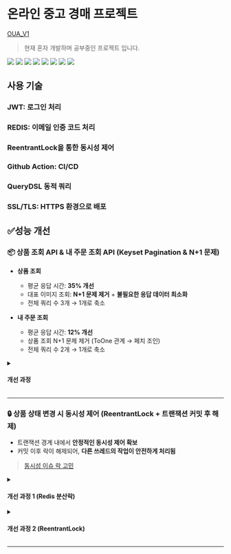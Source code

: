 # 온라인 중고 경매 프로젝트

[OUA_V1](https://oua-v1.duckdns.org)

> 현재 혼자 개발하며 공부중인 프로젝트 입니다.


<img src="https://img.shields.io/badge/springboot-6DB33F?style=flat&logo=springboot&logoColor=white"> <img src="https://img.shields.io/badge/react-61DAFB?style=flat&logo=react&logoColor=black"> <img src="https://img.shields.io/badge/mysql-4479A1?style=flat&logo=mysql&logoColor=white"> <img src="https://img.shields.io/badge/Redis-FF4438?style=flat&logo=redis&logoColor=white"> <img src="https://img.shields.io/badge/nginx-009639?style=flat&logo=nginx&logoColor=white"> <img src="https://img.shields.io/badge/docker-2496ED?style=flat&logo=docker&logoColor=white"> <img src="https://img.shields.io/badge/Amazon%20EC2-FF9900?style=flat&logo=Amazon%20EC2&logoColor=white"> <img src="https://img.shields.io/badge/GitHubActions-2088FF?style=flat&logo=GitHubActions&logoColor=white">

## 사용 기술
### JWT: 로그인 처리
### REDIS: 이메일 인증 코드 처리
### ReentrantLock을 통한 동시성 제어
### Github Action: CI/CD
### QueryDSL 동적 쿼리
### SSL/TLS: HTTPS 환경으로 배포


## ✅성능 개선

### 📦 상품 조회 API & 내 주문 조회 API (Keyset Pagination & N+1 문제) 

- **상품 조회**
  * 평균 응답 시간: **35% 개선**
  * 대표 이미지 조회: **N+1 문제 제거** + **불필요한 응답 데이터 최소화**
  * 전체 쿼리 수 3개 → 1개로 축소

- **내 주문 조회**
  * 평균 응답 시간: **12% 개선**
  * 상품 조회 N+1 문제 제거 (ToOne 관계 → 페치 조인)
  * 전체 쿼리 수 2개 → 1개로 축소

 <details>
   <summary><h4>개선 과정</h4></summary>


   ### 📍 개선 목적
   
   기존의 상품 조회와 내 주문 조회 API는 페이지 수가 증가할수록 응답 속도 저하와 부하가 발생했고, 이미지 조회 방식과 상품 조회 방식에서도 불필요한 N+1 쿼리 문제로 인해 성능이 저하되고 있었습니다. 
   
   이를 해결하기 위해 **Keyset Pagination 도입**, **이미지 조회 방식 개선**, **페치 조인**을 통해 성능을 향상시켰습니다.
   
   ---
   
   ### 🔍 기존 문제점 분석
   
   #### 1. Offset Pagination 기반 조회 방식
   
   * `Pageable`을 이용한 `offset/limit` 기반 페이징.
   * 데이터가 많아질수록 오프셋 이후의 레코드를 **스캔해야 하므로** 시간이 기하급수적으로 증가.
   * 두 번의 쿼리 수행 (실제 데이터 조회 + count 쿼리) → 요청당 DB 부하 2배.
   
   #### 2. 대표 이미지 조회의 N+1 문제
   
   * 각 상품마다 별도의 `product_images` 테이블 쿼리 수행.
   * 조회된 상품 수가 많을수록 네트워크와 DB I/O 낭비 발생.
   * 프론트에서 모든 이미지 중 첫 이미지만 보여줌 → 불필요한 데이터 송수신.
 
   #### 3. 상품 정보 조회 시 N+1 문제
   
   * 주문 리스트에서 상품 정보를 DTO 변환 과정에서 별도로 조회 (`getProduct()`).
   * 상품:주문 = N:1 관계 → **ToOne 관계에서는 페치 조인 적용 가능**.
   * 결과적으로 조회 수만큼 쿼리 발생 → 전체 성능 저하.
   
  **기존 SQL 로그**
     
   ```sql
     -- 상품 조회
     select * from product where ... order by created_date desc limit ?, ?;
     
     -- Count 쿼리
     select count(distinct product_id) from product where ...;
     
     -- N+1 이미지 조회
     select * from product_images where product_id in (...);
   ```
 
   ```sql
     -- 주문 조회
     select * from orders where ... order by created_date desc limit ?, ?;
     
     -- N+1 상품 조회
     select * from product where orders_id in (...);
   ```
   
   ---
   
   ### 🔧 개선 작업 요약
   
   | 개선 항목          | 조치 내용                                                       |
   | -------------- | ----------------------------------------------------------- |
   | **페이징 전략**     | `Offset Pagination → Keyset Pagination`으로 전환                |
   | **쿼리 최적화**     | count 쿼리 제거, 단일 쿼리로 조회 수행                                   |
   | **이미지 조회 방식**  | `product_images` 테이블 조회 제거, `Product` 엔티티에 대표 이미지 URL 필드 추가 |
   | **데이터 전송량 감소** | 필요한 필드만 선택적으로 조회하여 응답 페이로드 축소                               |
   | **주문 조회 N+1 문제**  | 주문 → 상품 관계는 ToOne이므로 **Fetch Join**을 적용하여 단일 쿼리로 최적화 |
   
   ---
   
   ### 📊 성능 비교
 
   #### 상품 조회
   
   | 항목                   | 개선 전       | 개선 후       | 변화율           |
   | -------------------- | ---------- | ---------- | ------------------------- |
   | **총 요청 수**           | 100건         | 100건         | 동일            |
   | **평균 응답 시간**         | 3,494ms    | 2,263ms    | ⬇️ **35.2% 감소**  |
   | **최소 응답 시간**         | 63ms       | 28ms       | ⬇️ 55.6% 감소      |
   | **최대 응답 시간**         | 10,078ms   | 6,633ms    | ⬇️ 34.2% 감소      |
   | **표준편차**             | 2,002ms    | 1,467ms    | ⬇️ 26.7% 감소         |
   | **처리량 (Throughput)** | 8.63 req/s | 7.85 req/s | ⬇️ 소폭 감소           |
   | **오류율**              | 0.0%       | 0.0%       | ✅ 동일                |
   | **평균 수신 바이트**        | 15.73 KB   | 14.11 KB   | ⬇️ 10.3% 감소      |
   | **평균 전송 바이트**        | 1.37 KB    | 1.25 KB    | ⬇️ 8.8% 감소       |
 
   #### 내 주문 조회
 
   | 항목                   | 개선 전         | 개선 후         | 변화율             |
   | -------------------- | ---------- | ------------ | --------------- |
   | **총 요청 수**           | 100건       | 100건         | 동일              |
   | **평균 응답 시간**         | 2,015ms    | 1,774ms      | ⬇️ **12.0% 감소** |
   | **최소 응답 시간**         | 50ms       | 22ms         | ⬇️ 56.0% 감소     |
   | **최대 응답 시간**         | 9,194ms    | 7,302ms      | ⬇️ 20.6% 감소     |
   | **표준편차**             | 1,890ms    | 1,523ms    | ⬇️ 19.3% 감소     |
   | **처리량 (Throughput)** | 8.82 req/s | 8.29 req/s | 소폭 감소           |
   | **오류율**              | 0.0%       | 0.0%         | ✅ 동일            |
   | **평균 수신 바이트**        | 8.25 KB    | 6.96 KB      | ⬇️ 15.6% 감소     |
   | **평균 전송 바이트**        | 2.87 KB    | 2.69 KB      | ⬇️ 6.3% 감소      |
 
 </details>

---

### 🔒 상품 상태 변경 시 동시성 제어 (ReentrantLock + 트랜잭션 커밋 후 해제)

  * 트랜잭션 경계 내에서 **안정적인 동시성 제어 확보**
  * 커밋 이후 락이 해제되어, **다른 쓰레드의 작업이 안전하게 처리됨**

   > [동시성 이슈 락 고민](https://github.com/Lanvizu/TIL/blob/main/%EA%B8%B0%ED%83%80/%EB%8F%99%EC%8B%9C%EC%84%B1_%EC%9D%B4%EC%8A%88.md)

  <details>
   <summary><h4>개선 과정 1 (Redis 분산락)</h4></summary>

   ### 📍 개선 목적

   상품 상태 변경 로직에서 Redis 기반 락을 사용했지만, 트랜잭션 커밋 전에 락이 해제되며 **동시성 문제가 발생**했습니다.
   
   커밋이 완료되기 전에 락이 풀리면, 다른 쓰레드가 동일 리소스를 변경할 수 있어 **데이터 정합성에 문제**가 생긴다고 판단했습니다.

   이를 해결하기 위해 `TransactionSynchronizationManager`를 도입하여, 트랜잭션 커밋 이후에만 락을 해제하도록 개선했습니다.
   
   ---
   
   ### 🔍 기존 문제점

   ![Image](https://github.com/user-attachments/assets/4990dc6a-f1f6-4c8e-8f21-9ed057f059ff)
   
   #### 트랜잭션 이전 락 해제
 
   * `try-finally` 블록에서 비즈니스 로직 실행 후 **락을 즉시 해제**.
   * 하지만 트랜잭션 커밋은 메서드 반환 이후 수행되므로, **락 해제가 너무 이르게 발생**.
   * 결과적으로 다른 트랜잭션이 **락을 선점하고 커밋되지 않은 데이터를 읽거나 변경**할 위험 존재.
   
   <details>
    <summary><h4>기존 락 해제 코드</h4></summary>
    
   ```JAVA
      package OUA.OUA_V1.global;
     
      import OUA.OUA_V1.auth.exception.ConcurrentAccessException;
      import OUA.OUA_V1.global.service.RedisService;
      import lombok.RequiredArgsConstructor;
      import lombok.extern.slf4j.Slf4j;
      import org.springframework.stereotype.Component;
      
      import java.util.function.Supplier;
      
      @Component
      @Slf4j
      @RequiredArgsConstructor
      public class RedisLockTemplate {
          private static final long DEFAULT_EXPIRE_MILLIS = 5000;
          private final RedisService redisService;
          private static final String LOCK_KEY_PREFIX = "product:lock:";
      
          public <T> T executeWithLock(
                  Long productId,
                  Supplier<T> action
          ) {
              String lockKey = LOCK_KEY_PREFIX + productId;
              String lockValue = redisService.tryLock(lockKey, DEFAULT_EXPIRE_MILLIS);
      
              if (lockValue == null) {
                  log.warn("[LOCK FAIL] productId={}, thread={}, timestamp={}", productId, Thread.currentThread().getName(), System.currentTimeMillis());
      
                  throw new ConcurrentAccessException();
              }
              log.info("[LOCK ACQUIRED] productId={}, lockValue={}, thread={}, timestamp={}", productId, lockValue, Thread.currentThread().getName(), System.currentTimeMillis());
      
              try {
                  return action.get();
              } finally {
                  redisService.releaseLock(lockKey, lockValue);
                  log.info("[LOCK RELEASE] productId={}, lockValue={}, thread={}, timestamp={}", productId, lockValue, Thread.currentThread().getName(), System.currentTimeMillis());
      
              }
          }
      
          public void executeWithLock(
                  Long productId,
                  Runnable action
          ) {
              executeWithLock(productId, () -> {
                  action.run();
                  return null;
              });
          }
      }
   ```
    
   </details>
   
   ---
   
   ### 🔧 개선 작업

   | 개선 항목           | 조치 내용                                                   |
   | --------------- | ------------------------------------------------------- |
   | **락 해제 시점 조정**  | `TransactionSynchronizationManager`의 `afterCommit()` 사용 |
   | **트랜잭션 유무 확인**  | 트랜잭션 미존재 시 즉시 락 해제, 존재 시 커밋 후 해제                        |
   | **예외 상황 처리 보완** | 런타임 예외 발생 시에도 안전하게 락 해제                                 |
   
   <details>
    <summary><h4>개선 락 해제 코드</h4></summary>
    
   ```JAVA
    
      package OUA.OUA_V1.global;

      import OUA.OUA_V1.auth.exception.ConcurrentAccessException;
      import OUA.OUA_V1.global.service.RedisService;
      import lombok.RequiredArgsConstructor;
      import lombok.extern.slf4j.Slf4j;
      import org.springframework.stereotype.Component;
      import org.springframework.transaction.support.TransactionSynchronization;
      import org.springframework.transaction.support.TransactionSynchronizationManager;
      
      import java.util.function.Supplier;
      
      @Component
      @Slf4j
      @RequiredArgsConstructor
      public class RedisLockTemplate {
          private static final long DEFAULT_EXPIRE_MILLIS = 5000;
          private final RedisService redisService;
          private static final String LOCK_KEY_PREFIX = "product:lock:";
      
          public <T> T executeWithLock(Long productId, Supplier<T> action) {
              String lockKey = LOCK_KEY_PREFIX + productId;
              String lockValue = redisService.tryLock(lockKey, DEFAULT_EXPIRE_MILLIS);
      
              if (lockValue == null) {
                  log.warn("[LOCK FAIL] productId={}, thread={}, timestamp={}", productId, Thread.currentThread().getName(), System.currentTimeMillis());
                  throw new ConcurrentAccessException();
              }
      
              log.info("[LOCK ACQUIRED] productId={}, lockValue={}, thread={}, timestamp={}", productId, lockValue, Thread.currentThread().getName(), System.currentTimeMillis());
      
              try {
                  if (TransactionSynchronizationManager.isSynchronizationActive()) {
                      TransactionSynchronizationManager.registerSynchronization(new TransactionSynchronization() {
                          @Override
                          public void afterCommit() {
                              redisService.releaseLock(lockKey, lockValue);
                              log.info("[LOCK RELEASE afterCommit] productId={}, lockValue={}, thread={}, timestamp={}", productId, lockValue, Thread.currentThread().getName(), System.currentTimeMillis());
                          }
                      });
                  } else {
                      redisService.releaseLock(lockKey, lockValue);
                      log.info("[LOCK RELEASE immediately] productId={}, lockValue={}, thread={}, timestamp={}", productId, lockValue, Thread.currentThread().getName(), System.currentTimeMillis());
                  }
      
                  return action.get();
      
              } catch (RuntimeException e) {
                  redisService.releaseLock(lockKey, lockValue);
                  log.info("[LOCK RELEASE onError] productId={}, lockValue={}, thread={}, timestamp={}", productId, lockValue, Thread.currentThread().getName(), System.currentTimeMillis());
                  throw e;
              }
          }
      
          public void executeWithLock(
                  Long productId,
                  Runnable action
          ) {
              executeWithLock(productId, () -> {
                  action.run();
                  return null;
              });
          }
      }

   ```
   </details>
   
   ---
   
   ### 📊 개선 결과

   ![Image](https://github.com/user-attachments/assets/3dfd4122-68ed-45b8-904f-5048299ff87a)
 
 </details>

<details>
   <summary><h4>개선 과정 2 (ReentrantLock)</h4></summary>

   ### 📍 개선 목적   

   현재 프로젝트는 단일 AWS 서버를 통해서 배포가 진행되므로 Redis 분산락은 오버 엔지니어링이라고 판단했습니다.

   Redis 분산락은 주로 다중 서버에서 사용하며 네트워크 I/O의 외부의존성, Redis 장애 시 발생하는 문제점 등을 생각했습니다.

   따라서 메모리 상에서 동작하며, 동일 JVM 내에서는 매우 빠르고 안정적인 락을 제공하는 ReentrantLock으로 개선했습니다.

   <details>
    <summary><h4>ReentrantLock 코드</h4></summary>

   ```java

   package OUA.OUA_V1.global;

   import OUA.OUA_V1.auth.exception.ConcurrentAccessException;
   import lombok.RequiredArgsConstructor;
   import org.springframework.stereotype.Component;
   import org.springframework.transaction.support.TransactionSynchronization;
   import org.springframework.transaction.support.TransactionSynchronizationManager;
   
   import java.util.concurrent.locks.ReentrantLock;
   import java.util.function.Supplier;
   
   @Component
   @RequiredArgsConstructor
   public class JvmLockTemplate {
   
       private final ProductLockManager lockManager;
   public <T> T executeWithLock(Long productId, Supplier<T> action) {
       ReentrantLock lock = lockManager.getLock(productId);
       boolean acquired = false;
   
       try {
           acquired = lock.tryLock();
           if (!acquired) {
               throw new ConcurrentAccessException();
           }
   
   
           // 락 해제를 트랜잭션 커밋 후로 지연
           if (TransactionSynchronizationManager.isSynchronizationActive()) {
               TransactionSynchronizationManager.registerSynchronization(new TransactionSynchronization() {
                   @Override
                   public void afterCommit() {
                       lock.unlock();
                   }
   
                   @Override
                   public void afterCompletion(int status) {
                       // 트랜잭션 롤백 시 unlock 처리 (누수 방지)
                       if (status != STATUS_COMMITTED) {
                           lock.unlock();
                       }
                   }
               });
           } else {
               // 트랜잭션 없을 경우 즉시 해제
               return runAndUnlock(action, lock);
           }
   
           return action.get();
       } catch (RuntimeException e) {
           if (acquired) {
               lock.unlock();
           }
           throw e;
       }
   }
   
       private <T> T runAndUnlock(Supplier<T> action, ReentrantLock lock) {
           try {
               return action.get();
           } finally {
               lock.unlock();
           }
       }
   }
   ```
   </details>
   
 </details>

---


